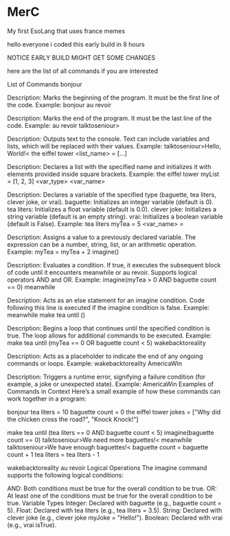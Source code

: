 # MerC
My first EsoLang that uses france memes


hello everyone i coded this early build in 8 hours

NOTICE EARLY BUILD MIGHT GET SOME CHANGES

here are the list of all commands if you are interested

List of Commands
bonjour

Description: Marks the beginning of the program. It must be the first line of the code.
Example:
bonjour
au revoir

Description: Marks the end of the program. It must be the last line of the code.
Example:
au revoir
talktoseniour>

Description: Outputs text to the console. Text can include variables and lists, which will be replaced with their values.
Example:
talktoseniour>Hello, World!<
the eiffel tower <list_name> = [...]

Description: Declares a list with the specified name and initializes it with elements provided inside square brackets.
Example:
the eiffel tower myList = [1, 2, 3]
<var_type> <var_name>

Description: Declares a variable of the specified type (baguette, tea liters, clever joke, or vrai).
baguette: Initializes an integer variable (default is 0).
tea liters: Initializes a float variable (default is 0.0).
clever joke: Initializes a string variable (default is an empty string).
vrai: Initializes a boolean variable (default is False).
Example:
tea liters myTea = 5
<var_name> = <expression>

Description: Assigns a value to a previously declared variable. The expression can be a number, string, list, or an arithmetic operation.
Example:
myTea = myTea + 2
imagine(<condition>)

Description: Evaluates a condition. If true, it executes the subsequent block of code until it encounters meanwhile or au revoir. Supports logical operators AND and OR.
Example:
imagine(myTea > 0 AND baguette count == 0)
meanwhile

Description: Acts as an else statement for an imagine condition. Code following this line is executed if the imagine condition is false.
Example:
meanwhile
make tea until (<condition>)

Description: Begins a loop that continues until the specified condition is true. The loop allows for additional commands to be executed.
Example:
make tea until (myTea == 0 OR baguette count < 5)
wakebacktoreality

Description: Acts as a placeholder to indicate the end of any ongoing commands or loops.
Example:
wakebacktoreality
AmericaWin

Description: Triggers a runtime error, signifying a failure condition (for example, a joke or unexpected state).
Example:
AmericaWin
Examples of Commands in Context
Here’s a small example of how these commands can work together in a program:

bonjour
tea liters = 10
baguette count = 0
the eiffel tower jokes = ["Why did the chicken cross the road?", "Knock Knock!"]

make tea until (tea liters == 0 AND baguette count < 5)
    imagine(baguette count == 0)
        talktoseniour>We need more baguettes!<
    meanwhile
        talktoseniour>We have enough baguettes!<
    baguette count = baguette count + 1
    tea liters = tea liters - 1

wakebacktoreality
au revoir
Logical Operations
The imagine command supports the following logical conditions:

AND: Both conditions must be true for the overall condition to be true.
OR: At least one of the conditions must be true for the overall condition to be true.
Variable Types
Integer: Declared with baguette (e.g., baguette count = 5).
Float: Declared with tea liters (e.g., tea liters = 3.5).
String: Declared with clever joke (e.g., clever joke myJoke = "Hello!").
Boolean: Declared with vrai (e.g., vrai isTrue).
